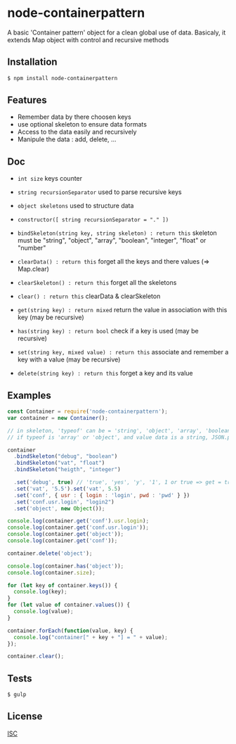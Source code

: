 # node-containerpattern
A basic 'Container pattern' object for a clean global use of data.
Basicaly, it extends Map object with control and recursive methods


## Installation

```bash
$ npm install node-containerpattern
```

## Features

  * Remember data by there choosen keys
  * use optional skeleton to ensure data formats
  * Access to the data easily and recursively
  * Manipule the data : add, delete, ...

## Doc

* ``` int size ``` keys counter
* ``` string recursionSeparator ``` used to parse recursive keys
* ``` object skeletons ``` used to structure data

* ``` constructor([ string recursionSeparator = "." ]) ```

* ``` bindSkeleton(string key, string skeleton) : return this ``` skeleton must be "string", "object", "array", "boolean", "integer", "float" or "number"
* ``` clearData() : return this ``` forget all the keys and there values (=> Map.clear)
* ``` clearSkeleton() : return this ``` forget all the skeletons
* ``` clear() : return this ``` clearData & clearSkeleton
* ``` get(string key) : return mixed ``` return the value in association with this key (may be recursive)
* ``` has(string key) : return bool ``` check if a key is used (may be recursive)
* ``` set(string key, mixed value) : return this ``` associate and remember a key with a value (may be recursive)
* ``` delete(string key) : return this ``` forget a key and its value

## Examples

```js
const Container = require('node-containerpattern');
var container = new Container();

// in skeleton, 'typeof' can be = 'string', 'object', 'array', 'boolean', 'integer', 'float', 'number'
// if typeof is 'array' or 'object', and value data is a string, JSON.parse is apply before throw any error

container
  .bindSkeleton("debug", "boolean")
  .bindSkeleton("vat", "float")
  .bindSkeleton("heigth", "integer")

  .set('debug', true) // 'true', 'yes', 'y', '1', 1 or true => get = true, else => get = false
  .set('vat', '5.5').set('vat', 5.5)
  .set('conf', { usr : { login : 'login', pwd : 'pwd' } })
  .set('conf.usr.login', "login2")
  .set('object', new Object());

console.log(container.get('conf').usr.login);
console.log(container.get('conf.usr.login'));
console.log(container.get('object'));
console.log(container.get('conf'));

container.delete('object');

console.log(container.has('object'));
console.log(container.size);

for (let key of container.keys()) {
  console.log(key);
}
for (let value of container.values()) {
  console.log(value);
}

container.forEach(function(value, key) {
  console.log("container[" + key + "] = " + value);
});

container.clear();
```

## Tests

```bash
$ gulp
```

## License

  [ISC](LICENSE)
